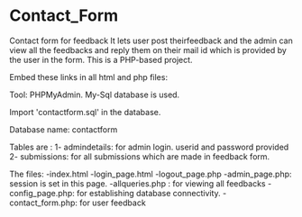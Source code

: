 # Contact_Form
Contact form for feedback
It lets user post theirfeedback and the admin can view all the feedbacks and reply them on their mail id which is provided by the user in the form.
This is a PHP-based project.


Embed these links in all html and php files:
   <link rel="stylesheet" href="https://maxcdn.bootstrapcdn.com/bootstrap/3.3.7/css/bootstrap.min.css">
  <script src="https://ajax.googleapis.com/ajax/libs/jquery/3.2.0/jquery.min.js"></script>
  <script src="https://maxcdn.bootstrapcdn.com/bootstrap/3.3.7/js/bootstrap.min.js"></script>


Tool: PHPMyAdmin.
My-Sql database is used.


Import 'contactform.sql' in the database.


Database name: contactform


Tables are :
1- admindetails: for admin login. userid and password provided
2- submissions: for all submissions which are made in feedback form.


The files: 
-index.html
-login_page.html
-logout_page.php
-admin_page.php: session is set in this page.
-allqueries.php : for viewing all feedbacks
-config_page.php: for establishing database connectivity.
-contact_form.php: for user feedback






